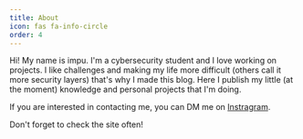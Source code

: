```yaml
---
title: About
icon: fas fa-info-circle
order: 4
---
```

Hi! My name is impu. 
I'm a cybersecurity student and I love working on projects. I like challenges and making my life more difficult (others call it more security layers) that's why I made this blog. 
Here I publish my little (at the moment) knowledge and personal projects that I'm doing.

If you are interested in contacting me, you can DM me on [Instragram](https://www.instagram.com/impulsado/).


Don't forget to check the site often!
